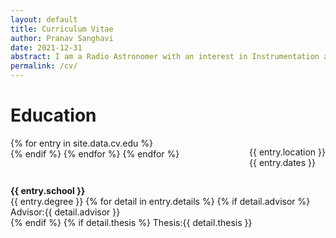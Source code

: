 ```yaml
---
layout: default
title: Curriculum Vitae
author: Pranav Sanghavi
date: 2021-12-31
abstract: I am a Radio Astronomer with an interest in Instrumentation and VLBI. I am currently completing my PhD at West Virginia University. My goal is to strive towards acquiring end-to-end experitise from analog chains to digital pipelines. I would like to build to telescopes to uncover the secrets of Fast Radio Bursts and Cosmology.
permalink: /cv/
---
```


<div>
 <h1 id = "edu"> Education </h1>
    <div>
      {% for entry in site.data.cv.edu %}
        <p style='float: right'>{{ entry.location }}<br>{{ entry.dates }}</p>
        <p style='float: left'>
          <b>
            {{ entry.school }}
          </b>
          <br>
            {{ entry.degree }}
          {% for detail in entry.details %}
            {% if detail.advisor %}
              Advisor:{{ detail.advisor }}<br>
            {% endif %}
            {% if detail.thesis %}
              Thesis:{{ detail.thesis }}</p><br>
            {% endif %}
          {% endfor %}
      {% endfor %}
    </div>
</div>
